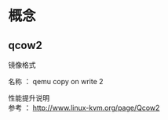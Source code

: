 # 概念

## qcow2

镜像格式 

名称 ： qemu copy on write 2 

性能提升说明  
参考 ： http://www.linux-kvm.org/page/Qcow2
